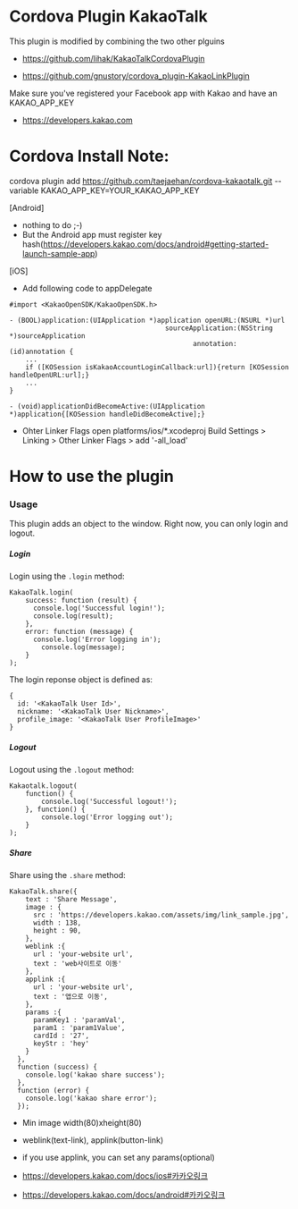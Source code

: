 Cordova Plugin KakaoTalk
========================

This plugin is modified by combining the two other plguins

- https://github.com/lihak/KakaoTalkCordovaPlugin

- https://github.com/gnustory/cordova_plugin-KakaoLinkPlugin

Make sure you've registered your Facebook app with Kakao and have an KAKAO_APP_KEY

- https://developers.kakao.com

Cordova Install Note:
========================

cordova plugin add https://github.com/taejaehan/cordova-kakaotalk.git --variable KAKAO_APP_KEY=YOUR_KAKAO_APP_KEY

[Android]
* nothing to do ;-)
* But the Android app must register key hash(https://developers.kakao.com/docs/android#getting-started-launch-sample-app)

[iOS]
* Add following code to appDelegate

```
#import <KakaoOpenSDK/KakaoOpenSDK.h>

- (BOOL)application:(UIApplication *)application openURL:(NSURL *)url
                                       sourceApplication:(NSString *)sourceApplication
                                              annotation:(id)annotation {
    ...
    if ([KOSession isKakaoAccountLoginCallback:url]){return [KOSession handleOpenURL:url];}
    ...
}

- (void)applicationDidBecomeActive:(UIApplication *)application{[KOSession handleDidBecomeActive];}
```

* Ohter Linker Flags 
open platforms/ios/*.xcodeproj
        Build Settings > Linking > Other Linker Flags > add '-all_load'

How to use the plugin
========================

### Usage

This plugin adds an object to the window. Right now, you can only login and logout.

##### Login

Login using the `.login` method:
```
KakaoTalk.login(
    success: function (result) {
      console.log('Successful login!');
      console.log(result);
    },
    error: function (message) {
      console.log('Error logging in');
    	console.log(message);
    }
);
```

The login reponse object is defined as:
```
{
  id: '<KakaoTalk User Id>',
  nickname: '<KakaoTalk User Nickname>',
  profile_image: '<KakaoTalk User ProfileImage>'
}
```

##### Logout

Logout using the `.logout` method:
```
Kakaotalk.logout(
	function() {
		console.log('Successful logout!');
	}, function() {
		console.log('Error logging out');
	}
);
```

##### Share

Share using the `.share` method:
```
KakaoTalk.share({
    text : 'Share Message',
    image : {
      src : 'https://developers.kakao.com/assets/img/link_sample.jpg',
      width : 138, 
      height : 90,
    },
    weblink :{
      url : 'your-website url',
      text : 'web사이트로 이동'
    },
    applink :{
      url : 'your-website url', 
      text : '앱으로 이동',
    },
    params :{
      paramKey1 : 'paramVal',
      param1 : 'param1Value',
      cardId : '27',
      keyStr : 'hey'
    }
  },
  function (success) {
    console.log('kakao share success');
  },
  function (error) {
    console.log('kakao share error');
  });
```

- Min image width(80)xheight(80)
- weblink(text-link), applink(button-link)
- if you use applink, you can set any params(optional)

- https://developers.kakao.com/docs/ios#카카오링크
- https://developers.kakao.com/docs/android#카카오링크
